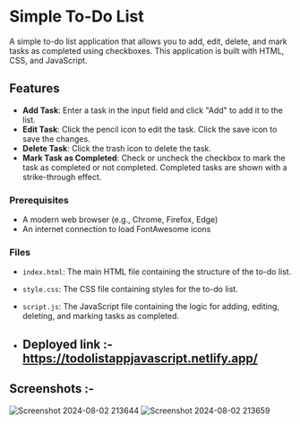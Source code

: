 # Simple To-Do List

A simple to-do list application that allows you to add, edit, delete, and mark tasks as completed using checkboxes. This application is built with HTML, CSS, and JavaScript.

## Features

- **Add Task**: Enter a task in the input field and click "Add" to add it to the list.
- **Edit Task**: Click the pencil icon to edit the task. Click the save icon to save the changes.
- **Delete Task**: Click the trash icon to delete the task.
- **Mark Task as Completed**: Check or uncheck the checkbox to mark the task as completed or not completed. Completed tasks are shown with a strike-through effect.


### Prerequisites

- A modern web browser (e.g., Chrome, Firefox, Edge)
- An internet connection to load FontAwesome icons

### Files

- `index.html`: The main HTML file containing the structure of the to-do list.
- `style.css`: The CSS file containing styles for the to-do list.
- `script.js`: The JavaScript file containing the logic for adding, editing, deleting, and marking tasks as completed.

- ## Deployed link :-  https://todolistappjavascript.netlify.app/

## Screenshots :- 
![Screenshot 2024-08-02 213644](https://github.com/user-attachments/assets/cd48ecd6-2984-4ff3-989f-b2383e94116a)
![Screenshot 2024-08-02 213659](https://github.com/user-attachments/assets/6c58b2b4-0f24-41e1-9fc8-84f3b3fb96b4)

